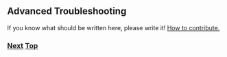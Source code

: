 ## Advanced Troubleshooting

If you know what should be written here, please write it!
[How to contribute.](https://github.com/becarpenter/book6/blob/main/1.%20Introduction%20and%20Foreword/How%20to%20contribute.md#how-to-contribute)

<!-- Link lines generated automatically; do not delete -->

### [<ins>Next</ins>](Tools.md) [<ins>Top</ins>](09.%20Troubleshooting.md)
